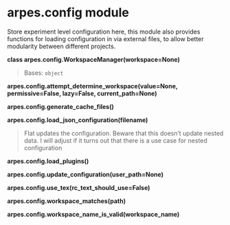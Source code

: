 # arpes.config module

Store experiment level configuration here, this module also provides
functions for loading configuration in via external files, to allow
better modularity between different projects.

**class arpes.config.WorkspaceManager(workspace=None)**

> Bases: `object`

**arpes.config.attempt\_determine\_workspace(value=None,
permissive=False, lazy=False, current\_path=None)**

**arpes.config.generate\_cache\_files()**

**arpes.config.load\_json\_configuration(filename)**

> Flat updates the configuration. Beware that this doesn’t update nested
> data. I will adjust if it turns out that there is a use case for
> nested configuration

**arpes.config.load\_plugins()**

**arpes.config.update\_configuration(user\_path=None)**

**arpes.config.use\_tex(rc\_text\_should\_use=False)**

**arpes.config.workspace\_matches(path)**

**arpes.config.workspace\_name\_is\_valid(workspace\_name)**

